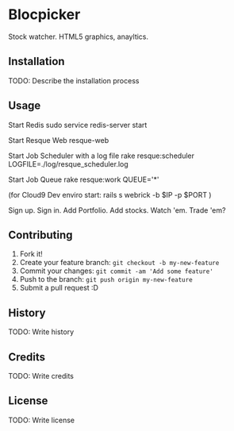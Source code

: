 # Blocpicker

Stock watcher.  HTML5 graphics, anayltics.

## Installation

TODO: Describe the installation process

## Usage
Start Redis
sudo service redis-server start

Start Resque Web
resque-web

Start Job Scheduler with a log file
rake resque:scheduler LOGFILE=./log/resque_scheduler.log

Start Job Queue
rake resque:work QUEUE='*'

(for Cloud9 Dev enviro start:  rails s webrick -b $IP -p $PORT )

Sign up.  Sign in.  Add Portfolio.  Add stocks.  Watch 'em.  Trade 'em?

## Contributing

1. Fork it!
2. Create your feature branch: `git checkout -b my-new-feature`
3. Commit your changes: `git commit -am 'Add some feature'`
4. Push to the branch: `git push origin my-new-feature`
5. Submit a pull request :D

## History

TODO: Write history

## Credits

TODO: Write credits

## License

TODO: Write license
